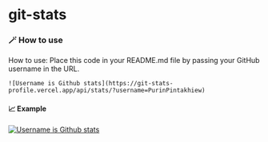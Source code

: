 # git-stats

### 🪄 How to use
<p>How to use: Place this code in your README.md file by passing your GitHub username in the URL.</p>

```
![Username is Github stats](https://git-stats-profile.vercel.app/api/stats/?username=PurinPintakhiew)
```
#### 📈 Example
[![Username is Github stats](https://git-stats-profile.vercel.app/api/stats/?username=PurinPintakhiew)](https://github.com/PurinPintakhiew/git-stats)
